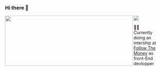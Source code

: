 ### Hi there 👋

<p>
  <img align='left' width="420" height="165" src="https://github-readme-stats.vercel.app/api?username=simonplanje&show_icons=true&theme=dracula">
  
  <a href="https://github.com/simonplanje">
      <img align='center' src="https://github-readme-stats.vercel.app/api/top-langs/?username=simonplanje&layout=compact&title_color=fff&text_color=9f9f9f&bg_color=151515">
  </a>
</p>

🧑‍💼 Currently doing an intership at [Follow The Money](https://www.ftm.nl/) as front-End devlopper

<!--
**SimonPlanje/SimonPlanje** is a ✨ _special_ ✨ repository because its `README.md` (this file) appears on your GitHub profile.

Here are some ideas to get you started:

- 🔭 I’m currently working on ...
- 🌱 I’m currently learning ...
- 👯 I’m looking to collaborate on ...
- 🤔 I’m looking for help with ...
- 💬 Ask me about ...
- 📫 How to reach me: ...
- 😄 Pronouns: ...
- ⚡ Fun fact: ...
-->
